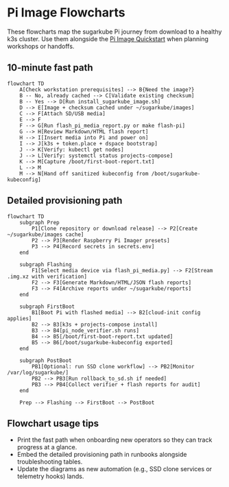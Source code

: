 # Pi Image Flowcharts

These flowcharts map the sugarkube Pi journey from download to a healthy k3s cluster.
Use them alongside the [Pi Image Quickstart](./pi_image_quickstart.md) when planning
workshops or handoffs.

## 10-minute fast path

```mermaid
flowchart TD
    A[Check workstation prerequisites] --> B{Need the image?}
    B -- No, already cached --> C[Validate existing checksum]
    B -- Yes --> D[Run install_sugarkube_image.sh]
    D --> E[Image + checksum cached under ~/sugarkube/images]
    C --> F[Attach SD/USB media]
    E --> F
    F --> G[Run flash_pi_media_report.py or make flash-pi]
    G --> H[Review Markdown/HTML flash report]
    H --> I[Insert media into Pi and power on]
    I --> J[k3s + token.place + dspace bootstrap]
    J --> K[Verify: kubectl get nodes]
    J --> L[Verify: systemctl status projects-compose]
    K --> M[Capture /boot/first-boot-report.txt]
    L --> M
    M --> N[Hand off sanitized kubeconfig from /boot/sugarkube-kubeconfig]
```

## Detailed provisioning path

```mermaid
flowchart TD
    subgraph Prep
        P1[Clone repository or download release] --> P2[Create ~/sugarkube/images cache]
        P2 --> P3[Render Raspberry Pi Imager presets]
        P3 --> P4[Record secrets in secrets.env]
    end

    subgraph Flashing
        F1[Select media device via flash_pi_media.py] --> F2[Stream .img.xz with verification]
        F2 --> F3[Generate Markdown/HTML/JSON flash reports]
        F3 --> F4[Archive reports under ~/sugarkube/reports]
    end

    subgraph FirstBoot
        B1[Boot Pi with flashed media] --> B2[cloud-init config applies]
        B2 --> B3[k3s + projects-compose install]
        B3 --> B4[pi_node_verifier.sh runs]
        B4 --> B5[/boot/first-boot-report.txt updated]
        B5 --> B6[/boot/sugarkube-kubeconfig exported]
    end

    subgraph PostBoot
        PB1[Optional: run SSD clone workflow] --> PB2[Monitor /var/log/sugarkube/]
        PB2 --> PB3[Run rollback_to_sd.sh if needed]
        PB3 --> PB4[Collect verifier + flash reports for audit]
    end

    Prep --> Flashing --> FirstBoot --> PostBoot
```

## Flowchart usage tips

- Print the fast path when onboarding new operators so they can track progress at a glance.
- Embed the detailed provisioning path in runbooks alongside troubleshooting tables.
- Update the diagrams as new automation (e.g., SSD clone services or telemetry hooks) lands.
